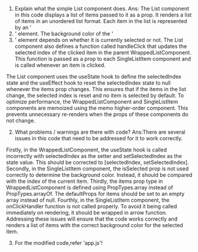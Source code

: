 1. Explain what the simple List component does.
Ans: The List component in this code displays a list of items passed to it as a prop. It renders a list of items in an unordered list format. Each item in the list is represented by an '<li>' element. The background color of the '<li>' element depends on whether it is currently selected or not.
The List component also defines a function called handleClick that updates the selected index of the clicked item in the parent WrappedListComponent. This function is passed as a prop to each SingleListItem component and is called whenever an item is clicked.

The List component uses the useState hook to define the selectedIndex state and the useEffect hook to reset the selectedIndex state to null whenever the items prop changes. This ensures that if the items in the list change, the selected index is reset and no item is selected by default.
To optimize performance, the WrappedListComponent and SingleListItem components are memoized using the memo higher-order component. This prevents unnecessary re-renders when the props of these components do not change.


2. What problems / warnings are there with code?
Ans:There are several issues in this code that need to be addressed for it to work correctly.

Firstly, in the WrappedListComponent, the useState hook is called incorrectly with selectedIndex as the setter and setSelectedIndex as the state value. This should be corrected to [selectedIndex, setSelectedIndex].
Secondly, in the SingleListItem component, the isSelected prop is not used correctly to determine the background color. Instead, it should be compared with the index of the current item.
Thirdly, the items prop type in WrappedListComponent is defined using PropTypes.array instead of PropTypes.arrayOf. The defaultProps for items should be set to an empty array instead of null.
Fourthly, in the SingleListItem component, the onClickHandler function is not called properly. To avoid it being called immediately on rendering, it should be wrapped in arrow function.
Addressing these issues will ensure that the code works correctly and renders a list of items with the correct background color for the selected item.

3. For the modified code,refer 'app.js'!